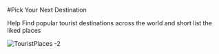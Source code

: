 #Pick Your Next Destination

Help Find popular tourist destinations across the world and short list the liked places

![TouristPlaces -2](https://github.com/user-attachments/assets/bbfec6de-8ccc-48b3-8383-2902b6820b80)

